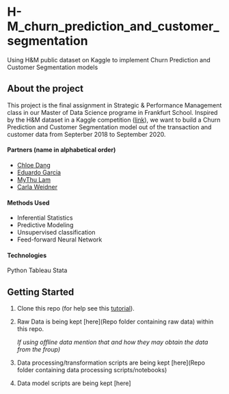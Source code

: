 # H-M_churn_prediction_and_customer_segmentation
Using H&amp;M public dataset on Kaggle to implement Churn Prediction and Customer Segmentation models


## About the project

This project is the final assignment in Strategic & Performance Management class in our Master of Data Science programe in Frankfurt School.
Inspired by the H&M dataset in a Kaggle competition ([link](https://www.kaggle.com/competitions/h-and-m-personalized-fashion-recommendations)), we want to build a Churn Prediction and Customer Segmentation model out of the transaction and customer data from Septerber 2018 to September 2020.

#### Partners (name in alphabetical order)
* [Chloe Dang](https://github.com/chloe68)
* [Eduardo Garcia](https://github.com/egarcia00)
* [MyThu Lam](https://github.com/MyThuL)
* [Carla Weidner](https://github.com/carla1w)

#### Methods Used

- Inferential Statistics
- Predictive Modeling
- Unsupervised classification
- Feed-forward Neural Network

#### Technologies
Python
Tableau
Stata

## Getting Started

1. Clone this repo (for help see this [tutorial](https://help.github.com/articles/cloning-a-repository/)).
2. Raw Data is being kept [here](Repo folder containing raw data) within this repo.

    *If using offline data mention that and how they may obtain the data from the froup)*
    
3. Data processing/transformation scripts are being kept [here](Repo folder containing data processing scripts/notebooks)
4. Data model scripts are being kept [here]


